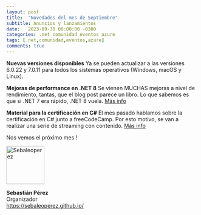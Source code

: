 ```yaml
---
layout: post
title:  "Novedades del mes de Septiembre"
subtitle: Anuncios y lanzamientos
date:   2023-09-30 00:00:00 -0300
categories: .net comunidad eventos azure
tags: [.net,comunidad,eventos,azure]
comments: true
---
```


**Nuevas versiones disponibles**
Ya se pueden actualizar a las versiones 6.0.22 y 7.0.11 para todos los sistemas operativos (Windows, macOS y Linux).

**Mejoras de performance en .NET 8**
Se vienen MUCHAS mejoras a nivel de rendimiento, tantas, que el blog post parece un libro. Lo que sabemos es que si .NET 7 era rápido, .NET 8 vuela. [Más info](https://devblogs.microsoft.com/dotnet/performance-improvements-in-net-8/?WT.mc_id=DT-MVP-5003354)

**Material para la certificación en C#**
El mes pasado hablamos sobre la certificación en C# junto a freeCodeCamp. Por esto motivo, se van a realizar una serie de streaming con contenido. [Más info](https://devblogs.microsoft.com/dotnet/csharp-certification-training-series/?WT.mc_id=DT-MVP-5003354)

Nos vemos el próximo mes !

<img src="https://sebaleoperez.github.io/assets/img/sebaleoperez.png" alt="Sebaleoperez" style="width:100px;"/>

**Sebastián Pérez**  
Organizador  
<https://sebaleoperez.github.io/>